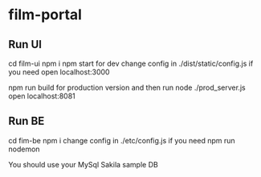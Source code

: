 # film-portal

## Run UI
cd film-ui
npm i
npm start for dev
change config in ./dist/static/config.js if you need
open localhost:3000

npm run build for production version
and then run node ./prod_server.js
open localhost:8081

## Run BE
cd fim-be
npm i
change config in ./etc/config.js if you need
npm run nodemon

You should use your MySql Sakila sample DB